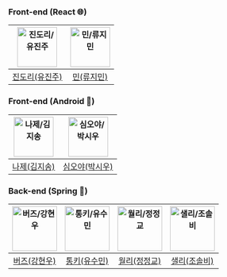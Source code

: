 ### Front-end (React 🌐)
| <img src="https://avatars.githubusercontent.com/u/102593738?v=4" width=80px alt="진도리/유진주"/>  | <img src="https://avatars.githubusercontent.com/u/121474189?v=4" width=80px alt="민/류지민"/>  | 
| :-----: | :-----: |
| [진도리(유진주)](https://github.com/yyypearl) | [민(류지민)](https://github.com/JIMIN1020)  | 

### Front-end (Android 🤖)
| <img src="https://avatars.githubusercontent.com/u/43240607?v=4" width=80px alt="나제/김지송"/>  | <img src="https://avatars.githubusercontent.com/u/49194469?v=4" width=80px alt="심오야/박시우"/>  | 
| :-----: | :-----: |
| [나제(김지송)](https://github.com/NaZe0320) | [심오야(박시우)](https://github.com/psw9428)  | 

### Back-end (Spring 🌱)
| <img src="https://avatars.githubusercontent.com/u/23547185?v=4" width=90px alt="버즈/강현우"/>  | <img src="https://avatars.githubusercontent.com/u/104756460?v=4" width=90px alt="통키/유수민"/>  | <img src="https://avatars.githubusercontent.com/u/150939763?v=4" width=90px alt="월리/정정교"/>  | <img src="https://avatars.githubusercontent.com/u/96732525?v=4" width=90px alt="샐리/조솔비"/>  |
| :-----: | :-----: | :-----: | :-----: |
| [버즈(강현우)](https://github.com/khwoowoo) | [통키(유수민)](https://github.com/proysm)  | [월리(정정교)](https://github.com/junggyo1020) | [샐리(조솔비)](https://github.com/chosolbee) |
